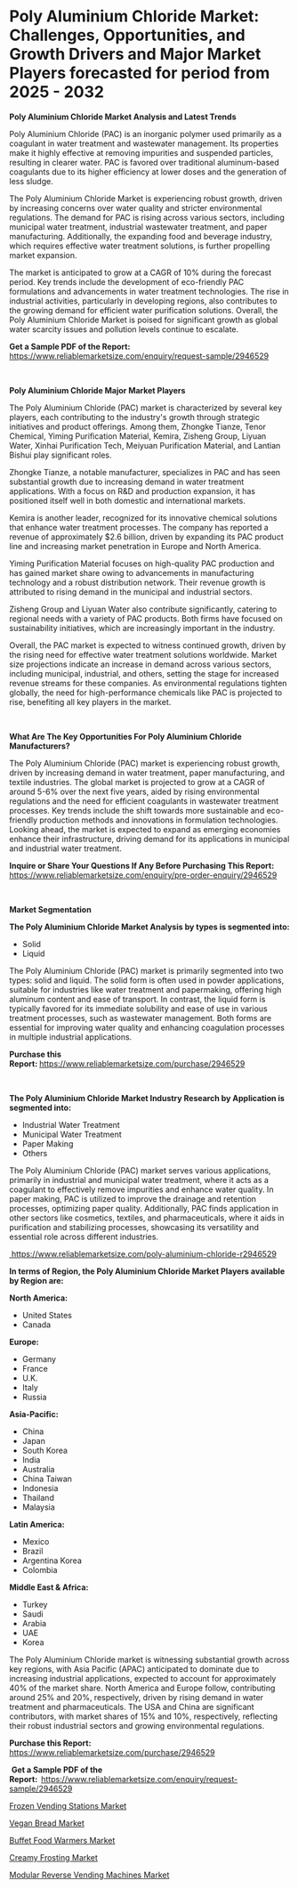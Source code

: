 <p><h1>Poly Aluminium Chloride Market: Challenges, Opportunities, and Growth Drivers and Major Market Players forecasted for period from 2025 - 2032</h1></p><p><strong>Poly Aluminium Chloride Market Analysis and Latest Trends</strong></p>
<p><p>Poly Aluminium Chloride (PAC) is an inorganic polymer used primarily as a coagulant in water treatment and wastewater management. Its properties make it highly effective at removing impurities and suspended particles, resulting in clearer water. PAC is favored over traditional aluminum-based coagulants due to its higher efficiency at lower doses and the generation of less sludge.</p><p>The Poly Aluminium Chloride Market is experiencing robust growth, driven by increasing concerns over water quality and stricter environmental regulations. The demand for PAC is rising across various sectors, including municipal water treatment, industrial wastewater treatment, and paper manufacturing. Additionally, the expanding food and beverage industry, which requires effective water treatment solutions, is further propelling market expansion.</p><p>The market is anticipated to grow at a CAGR of 10% during the forecast period. Key trends include the development of eco-friendly PAC formulations and advancements in water treatment technologies. The rise in industrial activities, particularly in developing regions, also contributes to the growing demand for efficient water purification solutions. Overall, the Poly Aluminium Chloride Market is poised for significant growth as global water scarcity issues and pollution levels continue to escalate.</p></p>
<p><strong>Get a Sample PDF of the Report:&nbsp;</strong> <a href="https://www.reliablemarketsize.com/enquiry/request-sample/2946529?utm_campaign=1167&utm_medium=2&utm_source=Github&utm_content=ia&utm_term=11032025&utm_id=poly-aluminium-chloride">https://www.reliablemarketsize.com/enquiry/request-sample/2946529</a></p>
<p>&nbsp;</p>
<p><strong>Poly Aluminium Chloride Major Market Players</strong></p>
<p><p>The Poly Aluminium Chloride (PAC) market is characterized by several key players, each contributing to the industry's growth through strategic initiatives and product offerings. Among them, Zhongke Tianze, Tenor Chemical, Yiming Purification Material, Kemira, Zisheng Group, Liyuan Water, Xinhai Purification Tech, Meiyuan Purification Material, and Lantian Bishui play significant roles.</p><p>Zhongke Tianze, a notable manufacturer, specializes in PAC and has seen substantial growth due to increasing demand in water treatment applications. With a focus on R&D and production expansion, it has positioned itself well in both domestic and international markets.</p><p>Kemira is another leader, recognized for its innovative chemical solutions that enhance water treatment processes. The company has reported a revenue of approximately $2.6 billion, driven by expanding its PAC product line and increasing market penetration in Europe and North America.</p><p>Yiming Purification Material focuses on high-quality PAC production and has gained market share owing to advancements in manufacturing technology and a robust distribution network. Their revenue growth is attributed to rising demand in the municipal and industrial sectors.</p><p>Zisheng Group and Liyuan Water also contribute significantly, catering to regional needs with a variety of PAC products. Both firms have focused on sustainability initiatives, which are increasingly important in the industry.</p><p>Overall, the PAC market is expected to witness continued growth, driven by the rising need for effective water treatment solutions worldwide. Market size projections indicate an increase in demand across various sectors, including municipal, industrial, and others, setting the stage for increased revenue streams for these companies. As environmental regulations tighten globally, the need for high-performance chemicals like PAC is projected to rise, benefiting all key players in the market.</p></p>
<p>&nbsp;</p>
<p><strong>What Are The Key Opportunities For Poly Aluminium Chloride Manufacturers?</strong></p>
<p><p>The Poly Aluminium Chloride (PAC) market is experiencing robust growth, driven by increasing demand in water treatment, paper manufacturing, and textile industries. The global market is projected to grow at a CAGR of around 5-6% over the next five years, aided by rising environmental regulations and the need for efficient coagulants in wastewater treatment processes. Key trends include the shift towards more sustainable and eco-friendly production methods and innovations in formulation technologies. Looking ahead, the market is expected to expand as emerging economies enhance their infrastructure, driving demand for its applications in municipal and industrial water treatment.</p></p>
<p><strong>Inquire or Share Your Questions If Any Before Purchasing This Report:</strong> <a href="https://www.reliablemarketsize.com/enquiry/pre-order-enquiry/2946529?utm_campaign=1167&utm_medium=2&utm_source=Github&utm_content=ia&utm_term=11032025&utm_id=poly-aluminium-chloride">https://www.reliablemarketsize.com/enquiry/pre-order-enquiry/2946529</a></p>
<p>&nbsp;</p>
<p><strong>Market Segmentation</strong></p>
<p><strong>The Poly Aluminium Chloride Market Analysis by types is segmented into:</strong></p>
<p><ul><li>Solid</li><li>Liquid</li></ul></p>
<p><p>The Poly Aluminium Chloride (PAC) market is primarily segmented into two types: solid and liquid. The solid form is often used in powder applications, suitable for industries like water treatment and papermaking, offering high aluminum content and ease of transport. In contrast, the liquid form is typically favored for its immediate solubility and ease of use in various treatment processes, such as wastewater management. Both forms are essential for improving water quality and enhancing coagulation processes in multiple industrial applications.</p></p>
<p><strong>Purchase this Report:&nbsp;</strong><a href="https://www.reliablemarketsize.com/purchase/2946529?utm_campaign=1167&utm_medium=2&utm_source=Github&utm_content=ia&utm_term=11032025&utm_id=poly-aluminium-chloride">https://www.reliablemarketsize.com/purchase/2946529</a></p>
<p>&nbsp;</p>
<p><strong>The Poly Aluminium Chloride Market Industry Research by Application is segmented into:</strong></p>
<p><ul><li>Industrial Water Treatment</li><li>Municipal Water Treatment</li><li>Paper Making</li><li>Others</li></ul></p>
<p><p>The Poly Aluminium Chloride (PAC) market serves various applications, primarily in industrial and municipal water treatment, where it acts as a coagulant to effectively remove impurities and enhance water quality. In paper making, PAC is utilized to improve the drainage and retention processes, optimizing paper quality. Additionally, PAC finds application in other sectors like cosmetics, textiles, and pharmaceuticals, where it aids in purification and stabilizing processes, showcasing its versatility and essential role across different industries.</p></p>
<p><a href="https://www.reliablemarketsize.com/poly-aluminium-chloride-r2946529?utm_campaign=1167&utm_medium=2&utm_source=Github&utm_content=ia&utm_term=11032025&utm_id=poly-aluminium-chloride">&nbsp;https://www.reliablemarketsize.com/poly-aluminium-chloride-r2946529</a></p>
<p><strong>In terms of Region, the Poly Aluminium Chloride Market Players available by Region are:</strong></p>
<p>
    <p> <strong> North America: </strong>
        <ul>
            <li>United States</li>
            <li>Canada</li>
        </ul>
        </p> 
    <p> <strong> Europe: </strong>
        <ul>
            <li>Germany</li>
            <li>France</li>
            <li>U.K.</li>
            <li>Italy</li>
            <li>Russia</li>
        </ul>
        </p> 
    <p> <strong> Asia-Pacific: </strong>
        <ul>
            <li>China</li>
            <li>Japan</li>
            <li>South Korea</li>
            <li>India</li>
            <li>Australia</li>
            <li>China Taiwan</li>
            <li>Indonesia</li>
            <li>Thailand</li>
            <li>Malaysia</li>
        </ul>
        </p> 
    <p> <strong> Latin America: </strong>
        <ul>
            <li>Mexico</li>
            <li>Brazil</li>
            <li>Argentina Korea</li>
            <li>Colombia</li>
        </ul>
        </p> 
    <p> <strong> Middle East & Africa: </strong>
        <ul>
            <li>Turkey</li>
            <li>Saudi</li>
            <li>Arabia</li>
            <li>UAE</li>
            <li>Korea</li>
        </ul>
    </p>
    </p>
<p><p>The Poly Aluminium Chloride market is witnessing substantial growth across key regions, with Asia Pacific (APAC) anticipated to dominate due to increasing industrial applications, expected to account for approximately 40% of the market share. North America and Europe follow, contributing around 25% and 20%, respectively, driven by rising demand in water treatment and pharmaceuticals. The USA and China are significant contributors, with market shares of 15% and 10%, respectively, reflecting their robust industrial sectors and growing environmental regulations.</p></p>
<p><strong>Purchase this Report: </strong><a href="https://www.reliablemarketsize.com/purchase/2946529?utm_campaign=1167&utm_medium=2&utm_source=Github&utm_content=ia&utm_term=11032025&utm_id=poly-aluminium-chloride">https://www.reliablemarketsize.com/purchase/2946529</a></p>
<p>&nbsp;<strong>Get a Sample PDF of the Report:&nbsp;&nbsp;</strong><a href="https://www.reliablemarketsize.com/enquiry/request-sample/2946529?utm_campaign=1167&utm_medium=2&utm_source=Github&utm_content=ia&utm_term=11032025&utm_id=poly-aluminium-chloride">https://www.reliablemarketsize.com/enquiry/request-sample/2946529</a></p>
<p><strong></strong></p>
<p><p><a href="https://github.com/muskoaizahfi/Market-Research-Report-List-1/blob/main/frozen-vending-stations-market.md?utm_campaign=1167&utm_medium=2&utm_source=Github&utm_content=ia&utm_term=11032025&utm_id=poly-aluminium-chloride">Frozen Vending Stations Market</a></p><p><a href="https://github.com/AKSHATREPORTPRIME/Market-Research-Report-List-7/blob/main/vegan-bread-market.md?utm_campaign=1167&utm_medium=2&utm_source=Github&utm_content=ia&utm_term=11032025&utm_id=poly-aluminium-chloride">Vegan Bread Market</a></p><p><a href="https://github.com/lotoahshaiek/Market-Research-Report-List-1/blob/main/buffet-food-warmers-market.md?utm_campaign=1167&utm_medium=2&utm_source=Github&utm_content=ia&utm_term=11032025&utm_id=poly-aluminium-chloride">Buffet Food Warmers Market</a></p><p><a href="https://github.com/nsmifidget3/Market-Research-Report-List-1/blob/main/creamy-frosting-market.md?utm_campaign=1167&utm_medium=2&utm_source=Github&utm_content=ia&utm_term=11032025&utm_id=poly-aluminium-chloride">Creamy Frosting Market</a></p><p><a href="https://github.com/motosyuliq/Market-Research-Report-List-1/blob/main/modular-reverse-vending-machines-market.md?utm_campaign=1167&utm_medium=2&utm_source=Github&utm_content=ia&utm_term=11032025&utm_id=poly-aluminium-chloride">Modular Reverse Vending Machines Market</a></p></p>